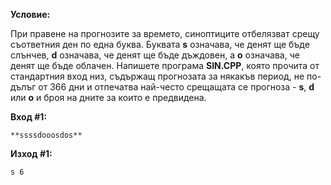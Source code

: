 **Условие:**

При правене на прогнозите за времето, синоптиците отбелязват срещу съответния ден по една буква. Буквата **s** означава, че денят ще бъде слънчев, **d** означава, че денят ще бъде дъждовен, а **o** означава, че денят ще бъде облачен. Напишете програма **SIN.CPP**, която прочита от стандартния вход низ, съдържащ прогнозата за някакъв период, не по-дълъг от 366 дни и отпечатва най-често срещащата се прогноза - **s**, **d** или **o** и броя на дните за които е предвидена.

**Вход #1:**

	**ssssdooosdos**

**Изход #1:**

	s 6
